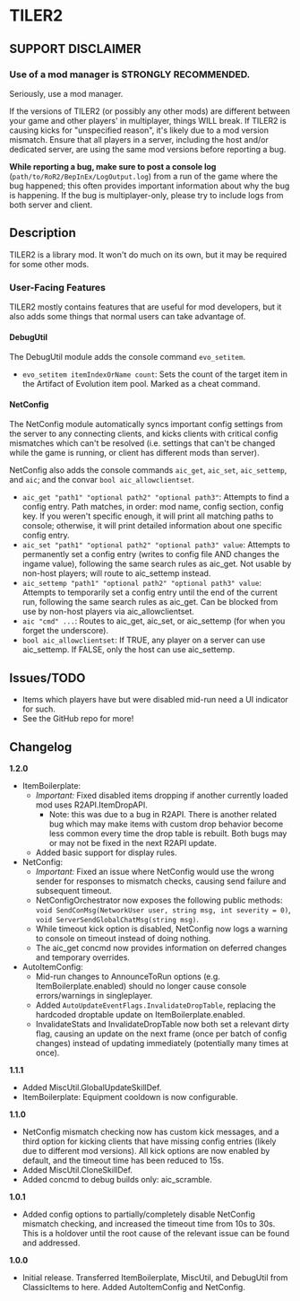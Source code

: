 # TILER2

## SUPPORT DISCLAIMER

### Use of a mod manager is STRONGLY RECOMMENDED.

Seriously, use a mod manager.

If the versions of TILER2 (or possibly any other mods) are different between your game and other players' in multiplayer, things WILL break. If TILER2 is causing kicks for "unspecified reason", it's likely due to a mod version mismatch. Ensure that all players in a server, including the host and/or dedicated server, are using the same mod versions before reporting a bug.

**While reporting a bug, make sure to post a console log** (`path/to/RoR2/BepInEx/LogOutput.log`) from a run of the game where the bug happened; this often provides important information about why the bug is happening. If the bug is multiplayer-only, please try to include logs from both server and client.

## Description

TILER2 is a library mod. It won't do much on its own, but it may be required for some other mods.

### User-Facing Features

TILER2 mostly contains features that are useful for mod developers, but it also adds some things that normal users can take advantage of.

#### DebugUtil

The DebugUtil module adds the console command `evo_setitem`.

- `evo_setitem itemIndexOrName count`: Sets the count of the target item in the Artifact of Evolution item pool. Marked as a cheat command.

#### NetConfig

The NetConfig module automatically syncs important config settings from the server to any connecting clients, and kicks clients with critical config mismatches which can't be resolved (i.e. settings that can't be changed while the game is running, or client has different mods than server).

NetConfig also adds the console commands `aic_get`, `aic_set`, `aic_settemp`, and `aic`; and the convar `bool aic_allowclientset`.

- `aic_get "path1" "optional path2" "optional path3"`: Attempts to find a config entry. Path matches, in order: mod name, config section, config key. If you weren't specific enough, it will print all matching paths to console; otherwise, it will print detailed information about one specific config entry.
- `aic_set "path1" "optional path2" "optional path3" value`: Attempts to permanently set a config entry (writes to config file AND changes the ingame value), following the same search rules as aic_get. Not usable by non-host players; will route to aic_settemp instead.
- `aic_settemp "path1" "optional path2" "optional path3" value`: Attempts to temporarily set a config entry until the end of the current run, following the same search rules as aic_get. Can be blocked from use by non-host players via aic_allowclientset.
- `aic "cmd" ...`: Routes to aic_get, aic_set, or aic_settemp (for when you forget the underscore).
- `bool aic_allowclientset`: If TRUE, any player on a server can use aic_settemp. If FALSE, only the host can use aic_settemp.

## Issues/TODO

- Items which players have but were disabled mid-run need a UI indicator for such.
- See the GitHub repo for more!

## Changelog

**1.2.0**

- ItemBoilerplate:
	- *Important:* Fixed disabled items dropping if another currently loaded mod uses R2API.ItemDropAPI.
		- Note: this was due to a bug in R2API. There is another related bug which may make items with custom drop behavior become less common every time the drop table is rebuilt. Both bugs may or may not be fixed in the next R2API update.
	- Added basic support for display rules.
- NetConfig:
	- *Important:* Fixed an issue where NetConfig would use the wrong sender for responses to mismatch checks, causing send failure and subsequent timeout.
	- NetConfigOrchestrator now exposes the following public methods: `void SendConMsg(NetworkUser user, string msg, int severity = 0)`, `void ServerSendGlobalChatMsg(string msg)`.
	- While timeout kick option is disabled, NetConfig now logs a warning to console on timeout instead of doing nothing.
	- The aic_get concmd now provides information on deferred changes and temporary overrides.
- AutoItemConfig:
	- Mid-run changes to AnnounceToRun options (e.g. ItemBoilerplate.enabled) should no longer cause console errors/warnings in singleplayer.
	- Added `AutoUpdateEventFlags.InvalidateDropTable`, replacing the hardcoded droptable update on ItemBoilerplate.enabled.
	- InvalidateStats and InvalidateDropTable now both set a relevant dirty flag, causing an update on the next frame (once per batch of config changes) instead of updating immediately (potentially many times at once).

**1.1.1**

- Added MiscUtil.GlobalUpdateSkillDef.
- ItemBoilerplate: Equipment cooldown is now configurable.

**1.1.0**

- NetConfig mismatch checking now has custom kick messages, and a third option for kicking clients that have missing config entries (likely due to different mod versions). All kick options are now enabled by default, and the timeout time has been reduced to 15s.
- Added MiscUtil.CloneSkillDef.
- Added concmd to debug builds only: aic_scramble.

**1.0.1**

- Added config options to partially/completely disable NetConfig mismatch checking, and increased the timeout time from 10s to 30s. This is a holdover until the root cause of the relevant issue can be found and addressed.

**1.0.0**

- Initial release. Transferred ItemBoilerplate, MiscUtil, and DebugUtil from ClassicItems to here. Added AutoItemConfig and NetConfig.